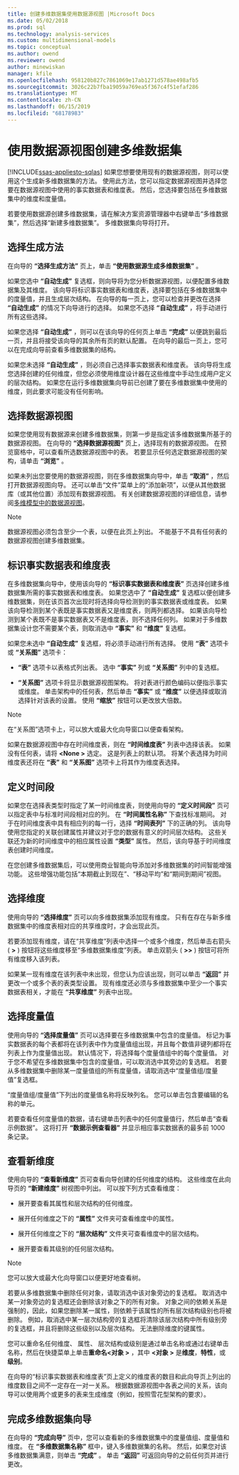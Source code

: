 ```yaml
---
title: 创建多维数据集使用数据源视图 |Microsoft Docs
ms.date: 05/02/2018
ms.prod: sql
ms.technology: analysis-services
ms.custom: multidimensional-models
ms.topic: conceptual
ms.author: owend
ms.reviewer: owend
author: minewiskan
manager: kfile
ms.openlocfilehash: 958120b827c7861069e17ab1271d578ae498afb5
ms.sourcegitcommit: 3026c22b7fba19059a769ea5f367c4f51efaf286
ms.translationtype: MT
ms.contentlocale: zh-CN
ms.lasthandoff: 06/15/2019
ms.locfileid: "68178983"
---
```

# <a name="create-a-cube-using-a-data-source-view"></a>使用数据源视图创建多维数据集
[!INCLUDE[ssas-appliesto-sqlas](../../includes/ssas-appliesto-sqlas.md)]
  如果您想要使用现有的数据源视图，则可以使用这个生成新多维数据集的方法。 使用此方法，您可以指定数据源视图并选择您要在数据源视图中使用的事实数据表和维度表。 然后，您选择要包括在多维数据集中的维度和度量值。  
  
 若要使用数据源创建多维数据集，请在解决方案资源管理器中右键单击“多维数据集”，然后选择“新建多维数据集”。   多维数据集向导将打开。  
  
## <a name="selecting-the-build-method"></a>选择生成方法  
 在向导的 **“选择生成方法”** 页上，单击 **“使用数据源生成多维数据集”** 。  
  
 如果您选中 **“自动生成”** 复选框，则向导将为您分析数据源视图，以便配置多维数据集及其维度。 该向导将标识事实数据表和维度表，选择要包括在多维数据集中的度量值，并且生成层次结构。 在向导的每一页上，您可以检查并更改在选择 **“自动生成”** 的情况下向导进行的选择。 如果您不选择 **“自动生成”** ，将手动进行所有这些选择。  
  
 如果您选择 **“自动生成”** ，则可以在该向导的任何页上单击 **“完成”** 以便跳到最后一页，并且将接受该向导的其余所有页的默认配置。 在向导的最后一页上，您可以在完成向导前查看多维数据集的结构。  
  
 如果您未选择 **“自动生成”** ，则必须自己选择事实数据表和维度表。 该向导将生成您选择创建的任何维度，但您必须使用维度设计器在这些维度中手动生成用户定义的层次结构。 如果您在运行多维数据集向导前已创建了要在多维数据集中使用的维度，则此要求可能没有任何影响。  
  
## <a name="selecting-the-data-source-view"></a>选择数据源视图  
 如果您使用现有数据源来创建多维数据集，则第一步是指定该多维数据集所基于的数据源视图。 在向导的 **“选择数据源视图”** 页上，选择现有的数据源视图。 在预览窗格中，可以查看所选数据源视图中的表。 若要显示任何选定数据源视图的架构，请单击 **“浏览”** 。  
  
 如果未列出您要使用的数据源视图，则在多维数据集向导中，单击 **“取消”** ，然后打开数据源视图向导。 还可以单击“文件”菜单上的“添加新项”，以便从其他数据库（或其他位置）添加现有数据源视图。   有关创建数据源视图的详细信息，请参阅[多维模型中的数据源视图](../../analysis-services/multidimensional-models/data-source-views-in-multidimensional-models.md)。  
  
> [!NOTE]  
>  数据源视图必须包含至少一个表，以便在此页上列出。 不能基于不具有任何表的数据源视图创建多维数据集。  
  
## <a name="identify-fact-and-dimension-tables"></a>标识事实数据表和维度表  
 在多维数据集向导中，使用该向导的 **“标识事实数据表和维度表”** 页选择创建多维数据集所需的事实数据表和维度表。 如果您选中了 **“自动生成”** 复选框以便创建多维数据集，则在该页首次出现时将选择向导检测到的事实数据表或维度表。 如果该向导检测到某个表既是事实数据表又是维度表，则两列都选择。 如果该向导检测到某个表既不是事实数据表又不是维度表，则不选择任何列。 如果对于多维数据集设计您不需要某个表，则取消选中 **“事实”** 和 **“维度”** 复选框。  
  
 如果您未选中 **“自动生成”** 复选框，将必须手动进行所有选择。 使用 **“表”** 选项卡或 **“关系图”** 选项卡：  
  
-   **“表”** 选项卡以表格式列出表。 选中 **“事实”** 列或 **“关系图”** 列中的复选框。  
  
-   **“关系图”** 选项卡将显示数据源视图架构。 将对表进行颜色编码以便指示事实或维度。 单击架构中的任何表，然后单击 **“事实”** 或 **“维度”** 以便选择或取消选择针对该表的设置。 使用 **“缩放”** 按钮可以更改放大倍数。  
  
> [!NOTE]  
>  在“关系图”选项卡上，可以放大或最大化向导窗口以便查看架构。   
  
 如果在数据源视图中存在时间维度表，则在 **“时间维度表”** 列表中选择该表。 如果没有任何表，请将 **\<None >** 选定。 这是列表上的默认项。 将某个表选择为时间维度表还将在 **“表”** 和 **“关系图”** 选项卡上将其作为维度表选择。  
  
## <a name="defining-time-periods"></a>定义时间段  
 如果您在选择表类型时指定了某一时间维度表，则使用向导的 **“定义时间段”** 页可以指定表中与标准时间段相对应的列。 在 **“时间属性名称”** 下查找标准期间。 对于在时间维度表中具有相应列的每一行，选择 **“时间表列”** 下的正确的列。 该向导使用您指定的关联创建属性并建议对于您的数据有意义的时间层次结构。 这些关联还为新的时间维度中的相应属性设置 **“类型”** 属性。 然后，该向导基于时间维度表创建时间维度。  
  
 在您创建多维数据集后，可以使用商业智能向导添加对多维数据集的时间智能增强功能。 这些增强功能包括“本期截止到现在”、“移动平均”和“期间到期间”视图。  
  
## <a name="selecting-dimensions"></a>选择维度  
 使用向导的 **“选择维度”** 页可以向多维数据集添加现有维度。 只有在存在与新多维数据集中的维度表相对应的共享维度时，才会出现此页。  
  
 若要添加现有维度，请在“共享维度”列表中选择一个或多个维度，然后单击右箭头 ( **>** ) 按钮将这些维度移至“多维数据集维度”列表。   单击双箭头 ( **>>** ) 按钮可将所有维度移入该列表。  
  
 如果某一现有维度在该列表中未出现，但您认为应该出现，则可以单击 **“返回”** 并更改一个或多个表的表类型设置。 现有维度还必须与多维数据集中至少一个事实数据表相关，才能在 **“共享维度”** 列表中出现。  
  
## <a name="selecting-measures"></a>选择度量值  
 使用向导的 **“选择度量值”** 页可以选择要在多维数据集中包含的度量值。 标记为事实数据表的每个表都将在该列表中作为度量值组出现，并且每个数值非键列都将在列表上作为度量值出现。 默认情况下，将选择每个度量值组中的每个度量值。 对于您不希望在多维数据集中包含的度量值，可以取消选中其旁边的复选框。 若要从多维数据集中删除某一度量值组的所有度量值，请取消选中“度量值组/度量值”复选框。   
  
 “度量值组/度量值”下列出的度量值名称将反映列名。  您可以单击包含要编辑的名称的单元。  
  
 若要查看任何度量值的数据，请右键单击列表中的任何度量值行，然后单击“查看示例数据”。  这将打开 **“数据示例查看器”** 并显示相应事实数据表的最多前 1000 条记录。  
  
## <a name="reviewing-new-dimensions"></a>查看新维度  
 使用向导的 **“查看新维度”** 页可查看向导创建的任何维度的结构。 这些维度在此向导页的 **“新建维度”** 树视图中列出。 可以按下列方式查看维度：  
  
-   展开要查看其属性和层次结构的任何维度。  
  
-   展开任何维度之下的 **“属性”** 文件夹可查看维度中的属性。  
  
-   展开任何维度之下的 **“层次结构”** 文件夹可查看维度中的层次结构。  
  
-   展开要查看其级别的任何层次结构。  
  
> [!NOTE]  
>  您可以放大或最大化向导窗口以便更好地查看树。  
  
 若要从多维数据集中删除任何对象，请取消选中该对象旁边的复选框。 取消选中某一对象旁边的复选框还会删除该对象之下的所有对象。 对象之间的依赖关系是强制的，因此，如果您删除某一属性，则依赖于该属性的所有层次结构级别也将被删除。 例如，取消选中某一层次结构旁的复选框将清除该层次结构中所有级别旁的复选框，并且将删除这些级别以及层次结构。 无法删除维度的键属性。  
  
 您可以重命名任何维度、 属性、 层次结构或级别是通过单击名称或通过右键单击名称，然后在快捷菜单上单击**重命名\<对象 >** ，其中 **\<对象 >** 是**维度**，**特性**，或**级别**。  
  
 在向导的“标识事实数据表和维度表”页上定义的维度表的数目和此向导页上列出的维度数目之间不一定存在一对一关系。  根据数据源视图中各表之间的关系，该向导可以使用两个或更多的表来生成维度（例如，按照雪花型架构的要求）。  
  
## <a name="completing-the-cube-wizard"></a>完成多维数据集向导  
 在向导的 **“完成向导”** 页中，您可以查看新的多维数据集中的度量值组、度量值和维度。 在 **“多维数据集名称”** 框中，键入多维数据集的名称。 然后，如果您对该多维数据集满意，则单击 **“完成”** 。 单击 **“返回”** 可返回向导的之前任何页并进行更改。  
  
  
